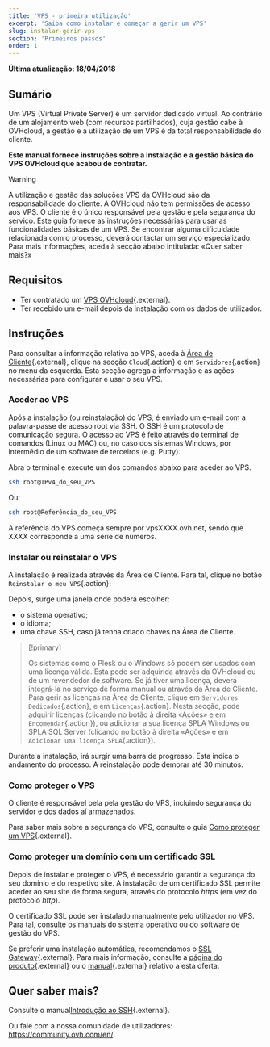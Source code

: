 ```yaml
---
title: 'VPS - primeira utilização'
excerpt: 'Saiba como instalar e começar a gerir um VPS'
slug: instalar-gerir-vps
section: 'Primeiros passos'
order: 1
---
```


**Última atualização: 18/04/2018**
 
## Sumário

Um VPS (Virtual Private Server) é um servidor dedicado virtual. Ao contrário de um alojamento web (com recursos partilhados), cuja gestão cabe à OVHcloud, a gestão e a utilização de um VPS é da total responsabilidade do cliente.

**Este manual fornece instruções sobre a instalação e a gestão básica do VPS OVHcloud que acabou de contratar.**


> [!warning]
>
> A utilização e gestão das soluções VPS da OVHcloud são da responsabilidade do cliente. A OVHcloud não tem permissões de acesso aos VPS. O cliente é o único responsável pela gestão e pela segurança do serviço. Este guia fornece as instruções necessárias para usar as funcionalidades básicas de um VPS. Se encontrar alguma dificuldade relacionada com o processo, deverá contactar um serviço especializado. Para mais informações, aceda à secção abaixo intitulada: «Quer saber mais?»
> 


## Requisitos

- Ter contratado um [VPS OVHcloud](https://www.ovhcloud.com/pt/vps/){.external}.
- Ter recebido um e-mail depois da instalação com os dados de utilizador.


## Instruções

Para consultar a informação relativa ao VPS, aceda à [Área de Cliente](https://www.ovh.com/auth/?action=gotomanager){.external}, clique na secção `Cloud`{.action} e em `Servidores`{.action} no menu da esquerda. Esta secção agrega a informação e as ações necessárias para configurar e usar o seu VPS.

### Aceder ao VPS

Após a instalação (ou reinstalação) do VPS, é enviado um e-mail com a palavra-passe de acesso root via SSH. O SSH é um protocolo de comunicação segura. O acesso ao VPS é feito através do terminal de comandos (Linux ou MAC) ou, no caso dos sistemas Windows, por intermédio de um software de terceiros (e.g. Putty).

Abra o terminal e execute um dos comandos abaixo para aceder ao VPS.

```sh
ssh root@IPv4_do_seu_VPS
```

Ou:

```sh
ssh root@Referência_do_seu_VPS
```

A referência do VPS começa sempre por vpsXXXX.ovh.net, sendo que XXXX corresponde a uma série de números.


### Instalar ou reinstalar o VPS

A instalação é realizada através da Área de Cliente. Para tal, clique no botão `Reinstalar o meu VPS`{.action}:

Depois, surge uma janela onde poderá escolher:

- o sistema operativo;
- o idioma;
- uma chave SSH, caso já tenha criado chaves na Área de Cliente.

> [!primary]
>
> Os sistemas como o Plesk ou o Windows só podem ser usados com uma licença válida. Esta pode ser adquirida através da OVHcloud ou de um revendedor de software. Se já tiver uma licença, deverá integrá-la no serviço de forma manual ou através da Área de Cliente. Para gerir as licenças na Área de Cliente, clique em `Servidores Dedicados`{.action}, e em `Licenças`{.action}.
Nesta secção, pode adquirir licenças (clicando no botão à direita «Ações» e em `Encomendar`{.action}), ou adicionar a sua licença SPLA Windows ou SPLA SQL Server (clicando no botão à direita «Ações» e em `Adicionar uma licença SPLA`{.action}).
> 

Durante a instalação, irá surgir uma barra de progresso. Esta indica o andamento do processo. A reinstalação pode demorar até 30 minutos.

### Como proteger o VPS

O cliente é responsável pela pela gestão do VPS, incluindo segurança do servidor e dos dados aí armazenados. 

Para saber mais sobre a segurança do VPS, consulte o guia [Como proteger um VPS](https://docs.ovh.com/pt/vps/como-proteger-vps/){.external}.


### Como proteger um domínio com um certificado SSL

Depois de instalar e proteger o VPS, é necessário garantir a segurança do seu domínio e do respetivo site. A instalação de um certificado SSL permite aceder ao seu site de forma segura, através do protocolo *https* (em vez do protocolo *http*).

O certificado SSL pode ser instalado manualmente pelo utilizador no VPS. Para tal, consulte os manuais do sistema operativo ou do software de gestão do VPS.

Se preferir uma instalação automática, recomendamos o [SSL Gateway](https://www.ovh.pt/ssl-gateway/){.external}. Para mais informação, consulte a [página do produto](https://www.ovh.pt/ssl-gateway/){.external} ou o [manual](https://docs.ovh.com/pt/ssl-gateway/){.external} relativo a esta oferta.


## Quer saber mais?

Consulte o manual[Introdução ao SSH](https://docs.ovh.com/pt/dedicated/ssh-introducao/){.external}.

Ou fale com a nossa comunidade de utilizadores: <https://community.ovh.com/en/>.